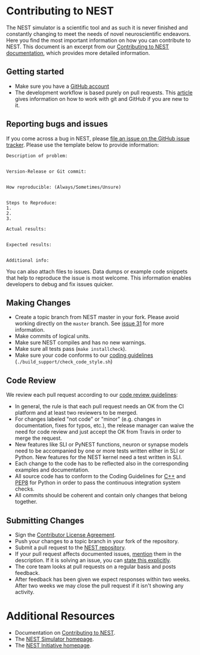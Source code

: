 # Contributing to NEST

The NEST simulator is a scientific tool and as such it is never finished and constantly changing to meet the needs of novel neuroscientific endeavors. Here you find the most important information on how you can contribute to NEST. This document is an excerpt from our [Contributing to NEST documentation](https://nest-simulator.readthedocs.io/en/latest/contribute/index.html), which provides more detailed information.

## Getting started

* Make sure you have a [GitHub account](https://github.com/signup/free)
* The development workflow is based purely on pull requests. This [article](https://nest-simulator.readthedocs.io/en/latest/contribute/development_workflow.html) gives information on how to work with git and GitHub if you are new to it.

## Reporting bugs and issues

If you come across a bug in NEST, please [file an issue on the GitHub issue tracker](https://github.com/nest/nest-simulator/issues/new). Please use the template below to provide information:

```
Description of problem:


Version-Release or Git commit:


How reproducible: (Always/Sometimes/Unsure)


Steps to Reproduce:
1.
2.
3.

Actual results:


Expected results:


Additional info:
```

You can also attach files to issues. Data dumps or example code snippets that help to reproduce the issue is most welcome. This information enables developers to debug and fix issues quicker.

## Making Changes

* Create a topic branch from NEST master in your fork. Please avoid working directly on the `master` branch. See [issue 31](https://github.com/nest/nest-simulator/issues/31) for more information.
* Make commits of logical units.
* Make sure NEST compiles and has no new warnings.
* Make sure all tests pass (`make installcheck`).
* Make sure your code conforms to our [coding guidelines](https://nest-simulator.readthedocs.io/en/latest/contribute/coding_guidelines_cpp.html) (`./build_support/check_code_style.sh`)

## Code Review

We review each pull request according to our [code review guidelines](https://nest-simulator.readthedocs.io/en/latest/contribute/code_review_guidelines.html):

* In general, the rule is that each pull request needs an OK from the CI platform and at least two reviewers to be merged.
* For changes labeled "not code" or "minor" (e.g. changes in documentation, fixes for typos, etc.), the release manager can waive the need for code review and just accept the OK from Travis in order to merge the request.
* New features like SLI or PyNEST functions, neuron or synapse models need to be accompanied by one or more tests written either in SLI or Python. New features for the NEST kernel need a test written in SLI.
* Each change to the code has to be reflected also in the corresponding examples and documentation.
* All source code has to conform to the Coding Guidelines for [C++](https://nest-simulator.readthedocs.io/en/latest/contribute/coding_guidelines_cpp.html) and [PEP8](https://www.python.org/dev/peps/pep-0008/) for Python in order to pass the continuous integration system checks.
* All commits should be coherent and contain only changes that belong together.

## Submitting Changes

* Sign the [Contributor License Agreement](https://raw.githubusercontent.com/nest/nest-simulator/master/doc/userdoc/contribute/NEST_Contributor_Agreement.pdf).
* Push your changes to a topic branch in your fork of the repository.
* Submit a pull request to the [NEST repository](https://github.com/nest/nest-simulator).
* If your pull request affects documented issues, [mention](https://github.com/blog/957-introducing-issue-mentions) them in the description. If it is solving an issue, you can [state this explicitly](https://help.github.com/articles/closing-issues-via-commit-messages/).
* The core team looks at pull requests on a regular basis and posts feedback.
* After feedback has been given we expect responses within two weeks. After two weeks we may close the pull request if it isn't showing any activity.

# Additional Resources

* Documentation on [Contributing to NEST](https://nest-simulator.readthedocs.io/en/latest/contribute/index.html).
* The [NEST Simulator homepage](https://www.nest-simulator.org/).
* The [NEST Initiative homepage](https://www.nest-initiative.org/).
